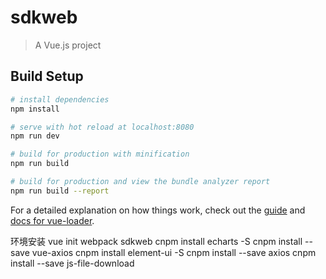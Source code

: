 # sdkweb

> A Vue.js project

## Build Setup

``` bash
# install dependencies
npm install

# serve with hot reload at localhost:8080
npm run dev

# build for production with minification
npm run build

# build for production and view the bundle analyzer report
npm run build --report
```

For a detailed explanation on how things work, check out the [guide](http://vuejs-templates.github.io/webpack/) and [docs for vue-loader](http://vuejs.github.io/vue-loader).

环境安装
vue init webpack sdkweb
cnpm install echarts -S
cnpm install --save vue-axios
cnpm install element-ui -S
cnpm install --save axios
cnpm install --save js-file-download
